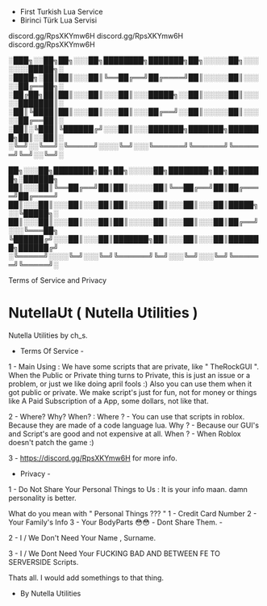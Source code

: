 - First Turkish Lua Service
- Birinci Türk Lua Servisi

discord.gg/RpsXKYmw6H
discord.gg/RpsXKYmw6H
discord.gg/RpsXKYmw6H



░███╗░░██╗██╗░░░██╗████████╗███████╗██╗░░░░░██╗░░░░░░░█████╗░
░████╗░██║██║░░░██║╚══██╔══╝██╔════╝██║░░░░░██║░░░░░██╔══██╗░
░██╔██╗██║██║░░░██║░░░██║░░░█████╗░░██║░░░░░██║░░░░░███████║░
░██║╚████║██║░░░██║░░░██║░░░██╔══╝░░██║░░░░░██║░░░░░██╔══██║░
░██║░╚███║╚██████╔╝░░░██║░░░███████╗███████╗███████╗██║░░██║░
░╚═╝░░╚══╝░╚═════╝░░░░╚═╝░░░╚══════╝╚══════╝╚══════╝╚═╝░░╚═╝░

██╗░░░██╗████████╗██╗██╗░░░░░██╗████████╗██╗███████╗░██████╗
██║░░░██║╚══██╔══╝██║██║░░░░░██║╚══██╔══╝██║██╔════╝██╔════╝
██║░░░██║░░░██║░░░██║██║░░░░░██║░░░██║░░░██║█████╗░░╚█████╗░
██║░░░██║░░░██║░░░██║██║░░░░░██║░░░██║░░░██║██╔══╝░░░╚═══██╗
╚██████╔╝░░░██║░░░██║███████╗██║░░░██║░░░██║███████╗██████╔╝
░╚═════╝░░░░╚═╝░░░╚═╝╚══════╝╚═╝░░░╚═╝░░░╚═╝╚══════╝╚═════╝░

Terms of Service and Privacy

# NutellaUt ( Nutella Utilities )
Nutella Utilities by ch_s.

- Terms Of Service -

1 - Main Using :
We have some scripts that are private, like " TheRockGUI ". When the Public or Private thing turns to Private, this is just an issue or a problem, or just we like doing april fools :)
Also you can use them when it got public or private. We make script's just for fun, not for money or things like A Paid Subscription of a App, some dollars, not like that.

2 - Where? Why? When? :
Where ? - You can use that scripts in roblox. Because they are made of a code language lua.
Why ? - Because our GUI's and Script's are good and not expensive at all.
When ? - When Roblox doesn't patch the game :)

3 - https://discord.gg/RpsXKYmw6H for more info.

- Privacy -
 
 1 - Do Not Share Your Personal Things to Us :
 It is your info maan. damn personality is better.
 
 What do you mean with " Personal Things ??? "
 1 - Credit Card Number
 2 - Your Family's Info
 3 - Your BodyParts 😳😳
        - Dont Share Them. - 
 
 2 - I / We Don't Need Your Name , Surname.
 
 3 - I / We Dont Need Your FUCKING BAD AND BETWEEN FE TO SERVERSIDE Scripts.
 
Thats all. I would add somethings to that thing.

- By Nutella Utilities

